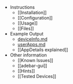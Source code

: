 * Instructions
    * [[Installation]]
    * [[Configuration]]
    * [[Usage]]
    * [[Files]]
* Example Output
    * [deviceInfo.md](https://github.com/IzzySoft/Adebar/wiki/example-deviceInfo.md)
    * [userApps.md](https://github.com/IzzySoft/Adebar/wiki/example-userApps.md)
    * [[AppDetails explained]]
* Other information
    * [[Known Issues]]
    * [[adebar-gui]]
    * [[Hints]]
    * [[Tested Devices]]
